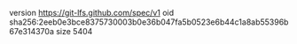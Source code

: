 version https://git-lfs.github.com/spec/v1
oid sha256:2eeb0e3bce8375730003b0e36b047fa5b0523e6b44c1a8ab55396b67e314370a
size 5404
